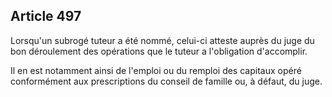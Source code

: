 Article 497
----
Lorsqu'un subrogé tuteur a été nommé, celui-ci atteste auprès du juge du bon
déroulement des opérations que le tuteur a l'obligation d'accomplir.

Il en est notamment ainsi de l'emploi ou du remploi des capitaux opéré
conformément aux prescriptions du conseil de famille ou, à défaut, du juge.
